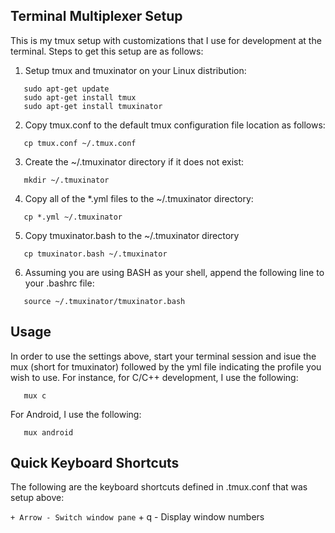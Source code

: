 ## Terminal Multiplexer Setup

This is my tmux setup with customizations that I use for development at the terminal. Steps to get this setup are as follows:

1. Setup tmux and tmuxinator on your Linux distribution:

~~~
   sudo apt-get update
   sudo apt-get install tmux
   sudo apt-get install tmuxinator
~~~

2. Copy tmux.conf to the default tmux configuration file location as follows:

~~~
   cp tmux.conf ~/.tmux.conf
~~~

3. Create the ~/.tmuxinator directory if it does not exist:

~~~
   mkdir ~/.tmuxinator
~~~

4. Copy all of the *.yml files to the ~/.tmuxinator directory:

~~~
   cp *.yml ~/.tmuxinator
~~~

5. Copy tmuxinator.bash to the ~/.tmuxinator directory

~~~
   cp tmuxinator.bash ~/.tmuxinator
~~~

6. Assuming you are using BASH as your shell, append the following line to your .bashrc file:

~~~
   source ~/.tmuxinator/tmuxinator.bash
~~~

## Usage

In order to use the settings above, start your terminal session and isue the mux (short for tmuxinator) followed by the yml file indicating the profile you wish to use. For instance, for C/C++ development, I use the following:

~~~
   mux c
~~~

For Android, I use the following:

~~~
   mux android
~~~

## Quick Keyboard Shortcuts

The following are the keyboard shortcuts defined in .tmux.conf that was setup above:

` + Arrow - Switch window pane
` + q     - Display window numbers
